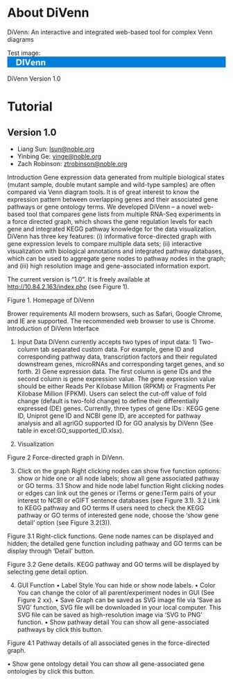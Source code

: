 # About DiVenn
DiVenn: An interactive and integrated web-based tool for complex Venn diagrams

Test image:
![alt text](./image/navbackground.png)

>>>>>>>>>>>>>>>>>>>>>>>>>>>>>>>>>>>>>>>>>>>>>>>>>>>>>>>>>>>>>>>>>>>>>>



DiVenn
Version 1.0
# Tutorial
## Version 1.0


- Liang Sun: lsun@noble.org
- Yinbing Ge: yinge@noble.org
- Zach Robinson: ztrobinson@noble.org



 
Introduction
Gene expression data generated from multiple biological states (mutant sample, double mutant sample and wild-type samples) are often compared via Venn diagram tools. It is of great interest to know the expression pattern between overlapping genes and their associated gene pathways or gene ontology terms. We developed DiVenn – a novel web-based tool that compares gene lists from multiple RNA-Seq experiments in a force directed graph, which shows the gene regulation levels for each gene and integrated KEGG pathway knowledge for the data visualization. DiVenn has three key features: (i) informative force-directed graph with gene expression levels to compare multiple data sets; (ii) interactive visualization with biological annotations and integrated pathway databases, which can be used to aggregate gene nodes to pathway nodes in the graph; and (iii) high resolution image and gene-associated information export.


The current version is “1.0”. 
It is freely available at http://10.84.2.163/index.php (see Figure 1). 

 
 Figure 1. Homepage of DiVenn


Brower requirements
All modern browsers, such as Safari, Google Chrome, and IE are supported. The recommended web browser to use is Chrome. 
Introduction of DiVenn Interface
1.	Input Data
DiVenn currently accepts two types of input data: 1) Two-column tab separated custom data. For example, gene ID and corresponding pathway data, transcription factors and their regulated downstream genes, microRNAs and corresponding target genes, and so forth. 2) Gene expression data. The first column is gene IDs and the second column is gene expression value. The gene expression value should be either Reads Per Kilobase Million (RPKM) or Fragments Per Kilobase Million (FPKM). Users can select the cut-off value of fold change (default is two-fold change) to define their differentially expressed (DE) genes. Currently, three types of gene IDs : KEGG gene ID, Uniprot gene ID  and NCBI gene ID, are accepted for pathway analysis and all agriGO  supported ID for GO analysis by DiVenn (See table in excel:GO_supported_ID.xlsx).


2.	Visualization

 
Figure 2 Force-directed graph in DiVenn.




3.	Click on the graph
Right clicking nodes can show five function options: show or hide one or all node labels; show all gene associated pathway or GO terms.
3.1	Show and hide node label function
Right clicking nodes or edges can link out the genes or iTerms or gene:iTerm pairs of your interest to NCBI or eGIFT sentence databases (see Figure 3.1).
3.2	Link to KEGG pathway and GO terms
If users need to check the KEGG pathway or GO terms of interested gene node, choose the ‘show gene detail’ option (see Figure 3.2(3)).

 
Figure 3.1 Right-click functions. Gene node names can be displayed and hidden; the detailed gene function including pathway and GO terms can be display through ‘Detail’ button.

 
Figure 3.2 Gene details. KEGG pathway and GO terms will be displayed by selecting gene detail option.

4.	GUI Function
•	Label Style
You can hide or show node labels. 
•	Color
You can change the color of all parent/experiment nodes in GUI (See Figure 2 xx).
•	Save
Graph can be saved as SVG image file via ‘Save as SVG’ function, SVG file will be downloaded in your local computer. This SVG file can be saved as high-resolution image via ‘SVG to PNG’ function. 
•	Show pathway detail
You can show all gene-associated pathways by click this button.
 
Figure 4.1 Pathway details of all associated genes in the force-directed graph.

•	Show gene ontology detail
You can show all gene-associated gene ontologies by click this button.



